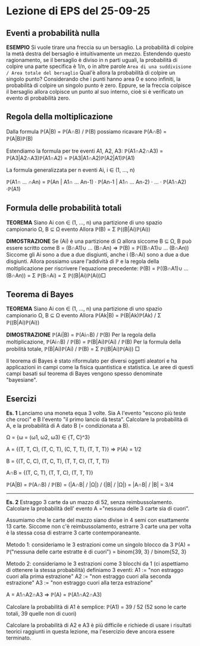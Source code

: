 # Lezione di EPS del 25-09-25

## Eventi a probabilità nulla
**ESEMPIO** Si vuole tirare una freccia su un bersaglio. La probabilità di colpire la metà destra del bersaglio è intuitivamente un mezzo. Estendendo questo ragionamento, se il bersaglio è diviso in n parti uguali, la probabilità di colpire una parte specifica è 1/n, o in altre parole 
											`Area di una suddivisione / Area totale del bersaglio`
Qual'è allora la probabilità di colpire un singolo punto? Considerando che i punti hanno area 0 e sono infiniti, la probabilità di colpire un singolo punto è zero. Eppure, se la freccia colpisce il bersaglio allora colpisce un punto  al suo interno, cioè si è verificato un evento di probabilità zero.

## Regola della moltiplicazione
Dalla formula ℙ(A|B) = ℙ(A∩B) / ℙ(B) possiamo ricavare ℙ(A∩B) = ℙ(A|B)ℙ(B) 

Estendiamo la formula per tre eventi A1, A2, A3:
ℙ(A1∩A2∩A3) = ℙ(A3|A2∩A3)ℙ(A1∩A2) = ℙ(A3|A1∩A2)ℙ(A2|A1)ℙ(A1)

La formula generalizzata per n eventi Ai, i ∈ (1, ..., n)

ℙ(A1∩ ... ∩An) = ℙ(An | A1∩ ... An-1) · ℙ(An-1 | A1∩ ... An-2) · ... · ℙ(A1∩A2) ·ℙ(A1)

## Formula delle probabilità totali
**TEOREMA** Siano Ai con ∈ (1, ..., n) una partizione di uno spazio campionario Ω, B ⊆ Ω evento
Allora ℙ(B) = Σ ℙ((B|Ai)ℙ(Ai))

**DIMOSTRAZIONE** Se (Ai) è una partizione di Ω allora siccome B ⊆ Ω, B può essere scritto come
B = (B∩A1)∪ ... (B∩An) ⇒ ℙ(B) = ℙ((B∩A1)∪ ... (B∩An))
Siccome gli Ai sono a due a due disgiunti, anche i (B∩Ai) sono a due a due disgiunti. Allora possiamo usare l'addività di ℙ e la regola della moltiplicazione per riscrivere l'equazione precedente:
ℙ(B) = ℙ((B∩A1)∪ ... (B∩An)) = Σ ℙ(B∩Ai) = Σ ℙ((B|Ai)ℙ(Ai))□

## Teorema di Bayes
**TEOREMA** Siano Ai con ∈ (1, ..., n) una partizione di uno spazio campionario Ω, B ⊆ Ω evento
Allora ℙ(Ak|B) = ℙ(B|Ak)ℙ(Ak) / Σ ℙ((B|Ai)ℙ(Ai))

**DIMOSTRAZIONE** ℙ(Ai|B) = ℙ(Ai∩B) / ℙ(B)
Per la regola della moltiplicazione,
ℙ(Ai∩B) / ℙ(B) = ℙ(B|Ai)ℙ(Ai) / ℙ(B)
Per la formula della probilità totale, 
ℙ(B|Ai)ℙ(Ai) / ℙ(B) = Σ ℙ((B|Ai)ℙ(Ai)) □

Il teorema di Bayes è stato riformulato per diversi oggetti aleatori e ha applicazioni in campi come la fisica quantistica e statistica. Le aree di questi campi basati sul teorema di Bayes vengono spesso denominate "bayesiane".

## Esercizi
**Es. 1** Lanciamo una moneta equa 3 volte. Sia A l'evento "escono più teste che croci" e B l'evento "il primo lancio dà testa". Calcolare la probabilità di A, e la probabilità di A dato B (= condizionata a B).

Ω = {ω = (ω1, ω2, ω3) ∈ {T, C}^3}

A = {(T, T, C), (T, C, T), (C, T, T), (T, T, T)} ⇒ ℙ(A) = 1/2

B = {(T, C, C), (T, C, T), (T, T, C), (T, T, T)}

A∩B = {(T, C, T), (T, T, C), (T, T, T)}

ℙ(A|B) = ℙ(A∩B) / ℙ(B) = (|A∩B| / |Ω|) / (|B| / |Ω|) = |A∩B| / |B| = 3/4

---

**Es. 2** Estraggo 3 carte da un mazzo di 52, senza reimbussolamento. Calcolare la probabilità dell' evento A ="nessuna delle 3 carte sia di cuori".

Assumiamo che le carte del mazzo siano divise in 4 semi con esattamente 13 carte. Siccome non c'è reimbussolamento, estrarre 3 carte una per volta è la stessa cosa di estrarre 3 carte contemporaneante.

Metodo 1: consideriamo le 3 estrazioni come un singolo blocco da 3
ℙ(A) = ℙ("nessuna delle carte estratte è di cuori") = binom{39, 3} / binom{52, 3}

Metodo 2: consideriamo le 3 estrazioni come 3 blocchi da 1 (ci aspettiamo di ottenere la stessa probabilità)
definiamo 3 eventi:
A1 := "non estraggo cuori alla prima estrazione"
A2 := "non estraggo cuori alla seconda estrazione"
A3 := "non estraggo cuori alla terza estrazione"

A = A1∩A2∩A3 ⇒ ℙ(A) = ℙ(A1∩A2∩A3)

Calcolare la probabilità di A1 è semplice:
ℙ(A1) = 39 / 52 (52 sono le carte totali, 39 quelle non di cuori)

Calcolare la probabilità di A2 e A3 è più difficile e richiede di usare i risultati teorici raggiunti in questa lezione, ma l'esercizio deve ancora essere terminato.
